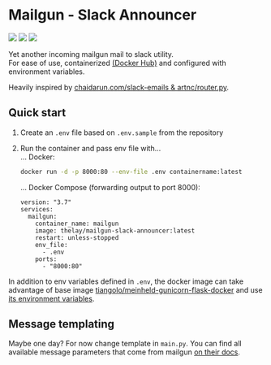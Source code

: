 # Mailgun - Slack Announcer
[<img src="https://img.shields.io/badge/dockerhub-images-green.svg?logo=Docker">](https://hub.docker.com/r/thelay/mailgun-slack-announcer/)
[<img src="https://img.shields.io/badge/github-repository-green.svg?logo=Github">](https://github.com/the-lay/mailgun-slack-announcer)
[<img src="https://github.com/the-lay/mailgun-slack-announcer/actions/workflows/dockerhub_publish.yml/badge.svg?branch=main">](https://github.com/the-lay/mailgun-slack-announcer/actions/workflows/dockerhub_publish.yml)

Yet another incoming mailgun mail to slack utility.  
For ease of use, containerized [(Docker Hub)](https://hub.docker.com/r/thelay/mailgun-slack-announcer/) 
and configured with environment variables.

Heavily inspired by [chaidarun.com/slack-emails & artnc/router.py](https://chaidarun.com/slack-emails).

## Quick start

1. Create an `.env` file based on `.env.sample` from the repository
2. Run the container and pass env file with...  
    ... Docker:
    ```bash
    docker run -d -p 8000:80 --env-file .env containername:latest
    ```

    ... Docker Compose (forwarding output to port 8000): 
    ```docker-compose
    version: "3.7"
    services:
      mailgun:
        container_name: mailgun
        image: thelay/mailgun-slack-announcer:latest
        restart: unless-stopped
        env_file:
          - .env
        ports:
          - "8000:80"
    ```

In addition to env variables defined in `.env`, the docker image can take advantage of base image 
[tiangolo/meinheld-gunicorn-flask-docker](https://github.com/tiangolo/meinheld-gunicorn-flask-docker)
and use
[its environment variables](https://github.com/tiangolo/meinheld-gunicorn-flask-docker#environment-variables).

## Message templating
Maybe one day? For now change template in `main.py`.
You can find all available message parameters that come from mailgun [on their docs](https://documentation.mailgun.com/en/latest/user_manual.html#parsed-messages-parameters).
